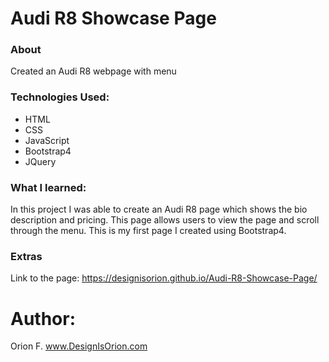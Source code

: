 # Audi R8 Showcase Page

### About 
Created an Audi R8 webpage with menu 

### Technologies Used:
- HTML
- CSS
- JavaScript
- Bootstrap4
- JQuery

### What I learned:

In this project I was able to create an Audi R8 page which shows the bio description and pricing. This page allows users to view the page and scroll through the menu. This is my first page I created using Bootstrap4. 

### Extras
Link to the page: https://designisorion.github.io/Audi-R8-Showcase-Page/



# Author: 
Orion F.
www.DesignIsOrion.com
